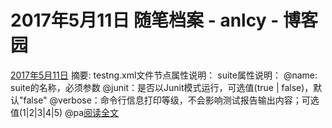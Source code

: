 
# 2017年5月11日 随笔档案 - anlcy - 博客园






[2017年5月11日](https://www.cnblogs.com/camilla/archive/2017/05/11.html)
摘要: testng.xml文件节点属性说明： suite属性说明： @name: suite的名称，必须参数 @junit：是否以Junit模式运行，可选值(true | false)，默认"false" @verbose：命令行信息打印等级，不会影响测试报告输出内容；可选值(1|2|3|4|5) @pa[阅读全文](https://www.cnblogs.com/camilla/p/6840695.html)


